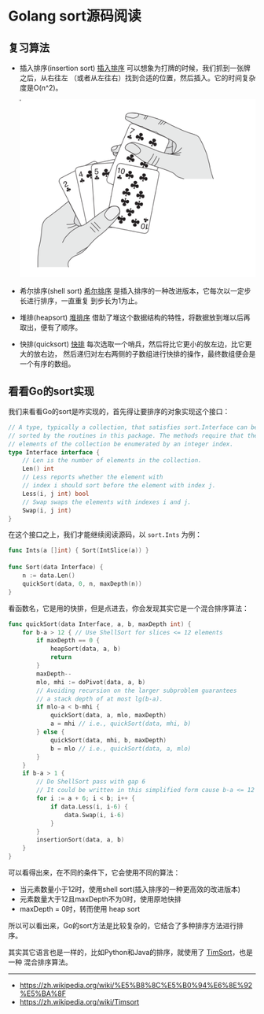 # Golang sort源码阅读

## 复习算法

- 插入排序(insertion sort)
    [插入排序](https://en.wikipedia.org/wiki/Insertion_sort) 可以想象为打牌的时候，我们抓到一张牌之后，从右往左
    （或者从左往右）找到合适的位置，然后插入。它的时间复杂度是O(n^2)。

    ![insertion sort插入排序](./img/insertion_sort.png)

- 希尔排序(shell sort)
    [希尔排序](https://en.wikipedia.org/wiki/Shellsort) 是插入排序的一种改进版本，它每次以一定步长进行排序，一直重复
    到步长为1为止。

- 堆排(heapsort)
    [堆排序](https://en.wikipedia.org/wiki/Heapsort) 借助了堆这个数据结构的特性，将数据放到堆以后再取出，便有了顺序。

- 快排(quicksort)
    [快排](https://en.wikipedia.org/wiki/Quicksort) 每次选取一个哨兵，然后将比它更小的放左边，比它更大的放右边，
    然后递归对左右两侧的子数组进行快排的操作，最终数组便会是一个有序的数组。

## 看看Go的sort实现

我们来看看Go的sort是咋实现的，首先得让要排序的对象实现这个接口：

```go
// A type, typically a collection, that satisfies sort.Interface can be
// sorted by the routines in this package. The methods require that the
// elements of the collection be enumerated by an integer index.
type Interface interface {
	// Len is the number of elements in the collection.
	Len() int
	// Less reports whether the element with
	// index i should sort before the element with index j.
	Less(i, j int) bool
	// Swap swaps the elements with indexes i and j.
	Swap(i, j int)
}
```

在这个接口之上，我们才能继续阅读源码，以 `sort.Ints` 为例：

```go
func Ints(a []int) { Sort(IntSlice(a)) }

func Sort(data Interface) {
	n := data.Len()
	quickSort(data, 0, n, maxDepth(n))
}
```

看函数名，它是用的快排，但是点进去，你会发现其实它是一个混合排序算法：

```go
func quickSort(data Interface, a, b, maxDepth int) {
	for b-a > 12 { // Use ShellSort for slices <= 12 elements
		if maxDepth == 0 {
			heapSort(data, a, b)
			return
		}
		maxDepth--
		mlo, mhi := doPivot(data, a, b)
		// Avoiding recursion on the larger subproblem guarantees
		// a stack depth of at most lg(b-a).
		if mlo-a < b-mhi {
			quickSort(data, a, mlo, maxDepth)
			a = mhi // i.e., quickSort(data, mhi, b)
		} else {
			quickSort(data, mhi, b, maxDepth)
			b = mlo // i.e., quickSort(data, a, mlo)
		}
	}
	if b-a > 1 {
		// Do ShellSort pass with gap 6
		// It could be written in this simplified form cause b-a <= 12
		for i := a + 6; i < b; i++ {
			if data.Less(i, i-6) {
				data.Swap(i, i-6)
			}
		}
		insertionSort(data, a, b)
	}
}
```

可以看得出来，在不同的条件下，它会使用不同的算法：

- 当元素数量小于12时，使用shell sort(插入排序的一种更高效的改进版本)
- 元素数量大于12且maxDepth不为0时，使用原地快排
- maxDepth = 0时，转而使用 heap sort

所以可以看出来，Go的sort方法是比较复杂的，它结合了多种排序方法进行排序。

其实其它语言也是一样的，比如Python和Java的排序，就使用了 [TimSort](https://zh.wikipedia.org/wiki/Timsort)，也是一种
混合排序算法。

---

- https://zh.wikipedia.org/wiki/%E5%B8%8C%E5%B0%94%E6%8E%92%E5%BA%8F
- https://zh.wikipedia.org/wiki/Timsort
